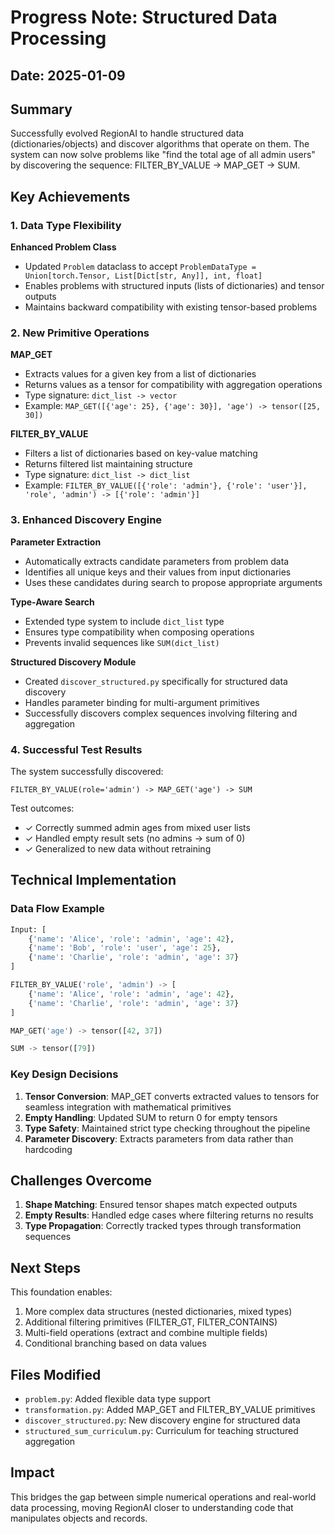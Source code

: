 # Progress Note: Structured Data Processing

## Date: 2025-01-09

## Summary
Successfully evolved RegionAI to handle structured data (dictionaries/objects) and discover algorithms that operate on them. The system can now solve problems like "find the total age of all admin users" by discovering the sequence: FILTER_BY_VALUE -> MAP_GET -> SUM.

## Key Achievements

### 1. Data Type Flexibility

**Enhanced Problem Class**
- Updated `Problem` dataclass to accept `ProblemDataType = Union[torch.Tensor, List[Dict[str, Any]], int, float]`
- Enables problems with structured inputs (lists of dictionaries) and tensor outputs
- Maintains backward compatibility with existing tensor-based problems

### 2. New Primitive Operations

**MAP_GET**
- Extracts values for a given key from a list of dictionaries
- Returns values as a tensor for compatibility with aggregation operations
- Type signature: `dict_list -> vector`
- Example: `MAP_GET([{'age': 25}, {'age': 30}], 'age') -> tensor([25, 30])`

**FILTER_BY_VALUE**
- Filters a list of dictionaries based on key-value matching
- Returns filtered list maintaining structure
- Type signature: `dict_list -> dict_list`
- Example: `FILTER_BY_VALUE([{'role': 'admin'}, {'role': 'user'}], 'role', 'admin') -> [{'role': 'admin'}]`

### 3. Enhanced Discovery Engine

**Parameter Extraction**
- Automatically extracts candidate parameters from problem data
- Identifies all unique keys and their values from input dictionaries
- Uses these candidates during search to propose appropriate arguments

**Type-Aware Search**
- Extended type system to include `dict_list` type
- Ensures type compatibility when composing operations
- Prevents invalid sequences like `SUM(dict_list)`

**Structured Discovery Module**
- Created `discover_structured.py` specifically for structured data discovery
- Handles parameter binding for multi-argument primitives
- Successfully discovers complex sequences involving filtering and aggregation

### 4. Successful Test Results

The system successfully discovered:
```
FILTER_BY_VALUE(role='admin') -> MAP_GET('age') -> SUM
```

Test outcomes:
- ✓ Correctly summed admin ages from mixed user lists
- ✓ Handled empty result sets (no admins -> sum of 0)
- ✓ Generalized to new data without retraining

## Technical Implementation

### Data Flow Example
```python
Input: [
    {'name': 'Alice', 'role': 'admin', 'age': 42},
    {'name': 'Bob', 'role': 'user', 'age': 25},
    {'name': 'Charlie', 'role': 'admin', 'age': 37}
]

FILTER_BY_VALUE('role', 'admin') -> [
    {'name': 'Alice', 'role': 'admin', 'age': 42},
    {'name': 'Charlie', 'role': 'admin', 'age': 37}
]

MAP_GET('age') -> tensor([42, 37])

SUM -> tensor([79])
```

### Key Design Decisions

1. **Tensor Conversion**: MAP_GET converts extracted values to tensors for seamless integration with mathematical primitives
2. **Empty Handling**: Updated SUM to return 0 for empty tensors
3. **Type Safety**: Maintained strict type checking throughout the pipeline
4. **Parameter Discovery**: Extracts parameters from data rather than hardcoding

## Challenges Overcome

1. **Shape Matching**: Ensured tensor shapes match expected outputs
2. **Empty Results**: Handled edge cases where filtering returns no results
3. **Type Propagation**: Correctly tracked types through transformation sequences

## Next Steps

This foundation enables:
1. More complex data structures (nested dictionaries, mixed types)
2. Additional filtering primitives (FILTER_GT, FILTER_CONTAINS)
3. Multi-field operations (extract and combine multiple fields)
4. Conditional branching based on data values

## Files Modified
- `problem.py`: Added flexible data type support
- `transformation.py`: Added MAP_GET and FILTER_BY_VALUE primitives
- `discover_structured.py`: New discovery engine for structured data
- `structured_sum_curriculum.py`: Curriculum for teaching structured aggregation

## Impact
This bridges the gap between simple numerical operations and real-world data processing, moving RegionAI closer to understanding code that manipulates objects and records.